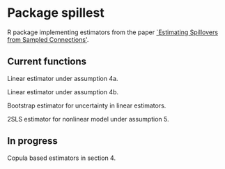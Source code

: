 # Package spillest
R package implementing estimators from the paper [`Estimating Spillovers from Sampled Connections'](https://kieranmarray.com/images/Estimating_spillover_effects.pdf).

## Current functions 
Linear estimator under assumption 4a.

Linear estimator under assumption 4b.

Bootstrap estimator for uncertainty in linear estimators.

2SLS estimator for nonlinear model under assumption 5. 

## In progress
Copula based estimators in section 4.
